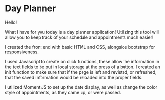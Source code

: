 # Day Planner

Hello!

What I have for you today is a day planner application!  Utilizing this tool will allow you to keep track of your
schedule and appointments much easier!


I created the front end with basic HTML and CSS, alongside bootstrap for responsiveness.

I used Javascript to create on click functions, these allow the information in the text fields to be put in local storage at the 
press of a button.
I created an init function to make sure that if the page is left and revisted, or refreshed, that the saved information would
be reloaded into the proper fields.

I utilized Moment JS to set up the date display, as well as change the color style of appointments, as they came up, or were passed.


